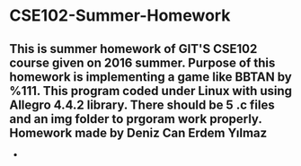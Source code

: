 # CSE102-Summer-Homework
This is summer homework of GIT'S CSE102 course given on 2016 summer.
Purpose of this homework is implementing a game like BBTAN by %111.
This program coded under Linux with using Allegro 4.4.2 library.
There should be 5 .c files and an img folder to prgoram work properly.
Homework made by Deniz Can Erdem Yılmaz
-
-
